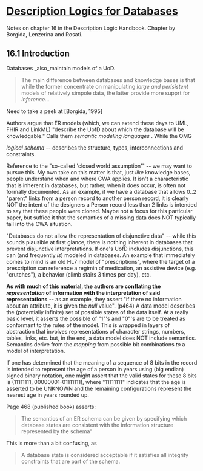 # [Description Logics for Databases](https://www.inf.unibz.it/~franconi/dl/course/dlhb/dlhb-16.pdf)
Notes on chapter 16 in the Description Logic Handbook.  Chapter by Borgida, Lenzerina and Rosati.


## 16.1 Introduction
Databases _also_maintain models of a UoD.  
> The main difference between databases and knowledge bases is that while the  former concentrate on manipulating
> _large and perisistent_ models of relatively simpole data, the latter provide more supprt for _inference_...

Need to take a peek at [Borgida, 1995]

Authors argue that ER models (which, we can extend these days to UML, FHIR and LinkML) "describe the UofD about which
the database will be knowledgable."  Calls them _semantic modeling languages_ .  While the OMG

_logical schema_ -- describes the structure, types, interconnections and constraints. 

Reference to the "so-called 'closed world assumption'" -- we may want to pursue this. My own take on this matter is that,
just _like_ knowledge bases, people understand when and where CWA applies.  It isn't a characteristic that is 
inherent in databases, but rather, when it does occur, is often not formally documented.  As an example, if we have
a database that allows 0..2 "parent" links from a person record to another person record, it is clearly NOT the intent
of the designers a Person record less than 2 links is intended to say that these people were cloned.  Maybe not a focus
for this particular paper, but suffice it that the semantics of a missing data does NOT typically fall into the CWA
situation.

"Databases do not allow the representation of disjunctive data" -- while this sounds plausible at first glance, there is 
nothing inherent in databases that prevent disjunctive interpretations.  If one's UofD includes disjunctions, this can 
(and frequently _is_) modeled in databases.  An example that immediately comes to mind is an old HL7 model of 
"prescriptions", where the target of a prescription can reference a regimin of medication, an assistive device 
(e.g. "crutches"), a behavior (climb stairs 3 times per day), etc.  

__As with much of this material, the authors are conflating the _representation_ of information with the interpretation
of said representations__ -- as an example, they assert "if there no information about an attribute, it is given 
the _null_ value". (p464) A data model describes the (potentially infinite) set of possible states of the data itself.
At a really basic level, it asserts the possible of "1"'s and "0"'s are to be treated as conformant to the rules of the
model.  This is wrapped in layers of abstraction that involves representations of character strings, numbers, tables,
links, etc. but, in the end, a data model does NOT include semantics.  Semantics derive from the _mapping_ from possible
bit combinations _to_ a model of interpretation. 

If one has determined that the meaning of a sequence of 8 bits in the
record is intended to represent the age of a person in years using (big endian) signed binary notation, one might assert
that the valid states for these 8 bits is (11111111, 00000001-01111111), where "11111111" indicates that the age is 
asserted to be UNKNOWN and the remaining configurations represent the nearest age in years rounded up.  

Page 468 (published book) asserts:
> The semantics of an ER schema can be given by specifying which database states are consistent with the information 
> structure represented by the schema"

This is more than a bit confusing, as 
> A database state is considered acceptable if it satisfies all integrity constraints that are part of the schema.



